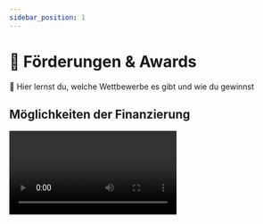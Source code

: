 ```yaml
---
sidebar_position: 1
---
```


# 💸 Förderungen & Awards

<Callout>
  📍 Hier lernst du, welche Wettbewerbe es gibt und wie du gewinnst
</Callout>

## Möglichkeiten der Finanzierung

<Video sourceId="Ob5Bh2VHcLs"/>

## Schüler Wettbewerbe

- [ ] <ins>[Startup Teens](https://www.startupteens.de/)</ins>
- [ ] <ins>[Jugend Gründet](https://www.jugend-gruendet.de/)</ins>
- [ ] <ins>[FürGründer Wettbewerbsdatenbank](https://www.top50startups.de/gruenderwettbewerbe/datenbank)</ins>

## Stipendien für Studierende

- [ ] <ins>[Gründerstipendium NRW](https://www.gruenderstipendium.nrw/)</ins>
- [ ] <ins>[Begabtenförderungswerke (Parteien)](https://www.mystipendium.de/stipendien/begabtenfoerderungswerke)</ins>
- [ ] <ins>[EXIST-Gründerstipendium](https://www.exist.de/EXIST/Navigation/DE/Gruendungsfoerderung/EXIST-Gruenderstipendium/exist-gruenderstipendium.html)</ins>
- [ ] <ins>[Studentische Initiativen](https://gruendermagnet.de/initiativen/)</ins>

## Crowdfunding / Crowdlending

<Grid>
Crowdfunding ist besonders beliebt bei Tech Produkten, viele Startups machen es heutzutage auch um die erste Charge der Entwicklung/Hardware zu zahlen. <Spacer/>
Karl und Leander von Otinga haben beispielsweise die erste Produktion ihrer innovativen Rucksäcke mit Crowdfunding gefunded:

<Video sourceId="RzKVD01qFrM" time="300"/>

</Grid>

## So gewinnst du Wettbewerbe

<Grid>
Tipps von Celina und Bersa, wie sie 60k Umsatz mit Wettbewerben gemacht haben.

<Video sourceId="VrdrVRVHgvE" time="511"/>

</Grid>
